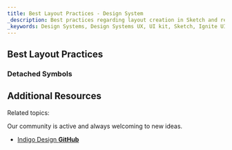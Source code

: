 ```yaml
---
title: Best Layout Practices - Design System
_description: Best practices regarding layout creation in Sketch and resizing configurations that result in the desired responsive behavior both in Sketch and Angular apps after code generation. 
_keywords: Design Systems, Design Systems UX, UI kit, Sketch, Ignite UI for Angular, Sketch to Angular, Sketch to Angular, Angular, Angular Design System, Export code from Sketch, Design Kits for Angular, Sketch HTML, Sketch to HTML, Sketch UI kits
---
```


## Best Layout Practices

### Detached Symbols

## Additional Resources

Related topics:

Our community is active and always welcoming to new ideas.

- [Indigo Design **GitHub**](https://github.com/IgniteUI/design-system-docfx)
